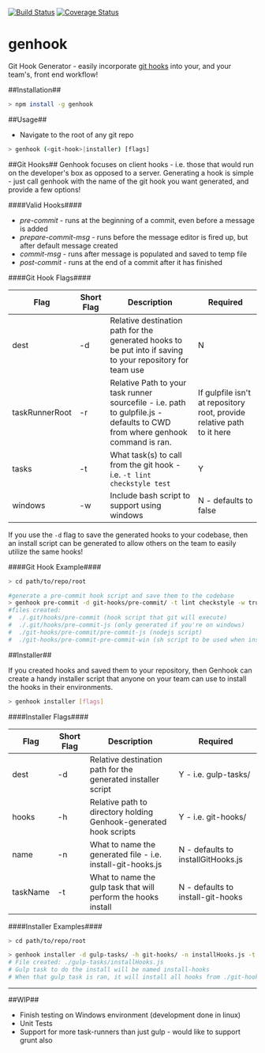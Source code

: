 [![Build Status][travis-image]][travis-url]  [![Coverage Status](https://coveralls.io/repos/github/bradleygore/genhook/badge.svg?branch=master)](https://coveralls.io/github/bradleygore/genhook?branch=master)

# genhook
Git Hook Generator - easily incorporate [git hooks](http://githooks.com/) into your, and your team's, front end workflow!

##Installation##

```bash
> npm install -g genhook
```

##Usage##

* Navigate to the root of any git repo

```bash
> genhook (<git-hook>|installer) [flags]
```

##Git Hooks##
Genhook focuses on client hooks - i.e. those that would run on the developer's box as opposed to a server.
Generating a hook is simple - just call genhook with the name of the git hook you want generated, and provide a few options!

####Valid Hooks####

* *pre-commit* - runs at the beginning of a commit, even before a message is added
* *prepare-commit-msg* - runs before the message editor is fired up, but after default message created
* *commit-msg* - runs after message is populated and saved to temp file
* *post-commit* - runs at the end of a commit after it has finished

####Git Hook Flags####

| Flag | Short Flag | Description | Required |
|------|------------|-------------|----------|
| dest | -d | Relative destination path for the generated hooks to be put into if saving to your repository for team use | N |
| taskRunnerRoot | -r | Relative Path to your task runner sourcefile - i.e. path to gulpfile.js - defaults to CWD from where genhook command is ran. | If gulpfile isn't at repository root, provide relative path to it here |
| tasks | -t | What task(s) to call from the git hook - i.e. `-t lint checkstyle test` | Y |
| windows | -w | Include bash script to support using windows | N - defaults to false |

If you use the `-d` flag to save the generated hooks to your codebase, then an install script can be generated to allow others on the team to easily utilize the same hooks!

####Git Hook Example####

```bash
> cd path/to/repo/root

#generate a pre-commit hook script and save them to the codebase
> genhook pre-commit -d git-hooks/pre-commit/ -t lint checkstyle -w true
#files created:
#  ./.git/hooks/pre-commit (hook script that git will execute)
#  ./.git/hooks/pre-commit-js (only generated if you're on windows)
#  ./git-hooks/pre-commit/pre-commit-js (nodejs script)
#  ./git-hooks/pre-commit-pre-commit-win (sh script to be used when installing on windows - calls nodejs script when executed)
```

##Installer##

If you created hooks and saved them to your repository, then Genhook can create a handy installer script that anyone on your team can use to install the hooks in their environments.

```bash
> genhook installer [flags]
```

####Installer Flags####

| Flag | Short Flag | Description | Required |
|------|------------|-------------|----------|
| dest | -d | Relative destination path for the generated installer script | Y - i.e. gulp-tasks/ |
| hooks | -h | Relative path to directory holding Genhook-generated hook scripts | Y - i.e. git-hooks/ |
| name | -n | What to name the generated file - i.e. install-git-hooks.js | N - defaults to installGitHooks.js |
| taskName | -t | What to name the gulp task that will perform the hooks install | N - defaults to install-git-hooks |

####Installer Examples####
```bash
> cd path/to/repo/root

> genhook installer -d gulp-tasks/ -h git-hooks/ -n installHooks.js -t install-hooks
# File created: ./gulp-tasks/installHooks.js
# Gulp task to do the install will be named install-hooks 
# When that gulp task is ran, it will install all hooks from ./git-hooks/ into ./.git/hooks and automatically handle windows vs *nix
```

-----------------------------------------------------

##WIP##
* Finish testing on Windows environment (development done in linux)
* Unit Tests
* Support for more task-runners than just gulp - would like to support grunt also





[travis-url]: https://travis-ci.org/bradleygore/genhook
[travis-image]: http://img.shields.io/travis/bradleygore/genhook.svg
